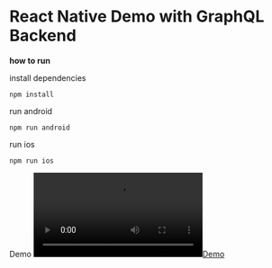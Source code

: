 # React Native Demo with GraphQL Backend

**how to run**

install dependencies

`npm install`

run android

`npm run android`

run ios

`npm run ios`

Demo 
[![Demo](./demo.mp4)](./demo.mp4)
